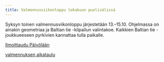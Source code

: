 ```yaml
---
title: Valmennusviikonloppu lokakuun puolivälissä
---
```


Syksyn toinen valmennusviikonloppu järjestetään 13.–15.10.
Ohjelmassa on ainakin geometriaa ja Baltian tie -kilpailun
valintakoe. Kaikkien Baltian tie -joukkueeseen pyrkivien
kannattaa tulla paikalle.

<a href="https://paivola.fi/kurssit/matematiikkakilpailuvalmennus-2023-vk41"><span class="btn btn-primary btn-sm">Ilmoittaudu Päivölään</span></a>

<a href="/aikataulu/">valmennuksen aikataulu</a>
